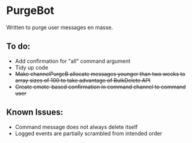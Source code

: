 # PurgeBot
Written to purge user messages en masse.

To do:
- 
- Add confirmation for "all" command argument
- Tidy up code
- ~~Make channelPurgeB allocate messages younger than two weeks to array sizes of 100 to take advantage of BulkDelete API~~
- ~~Create emote-based confirmation in command channel to command user~~

Known Issues:
- 
- Command message does not always delete itself
- Logged events are partially scrambled from intended order